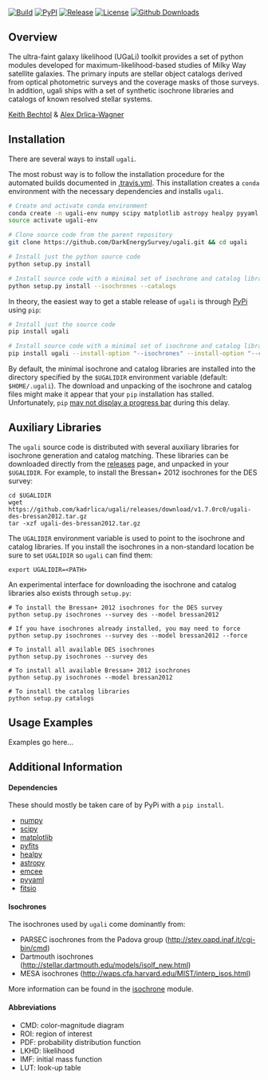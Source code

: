 [![Build](https://img.shields.io/travis/DarkEnergySurvey/ugali.svg)](https://travis-ci.org/DarkEnergySurvey/ugali)
[![PyPI](https://img.shields.io/pypi/v/ugali.svg)](https://pypi.python.org/pypi/ugali)
[![Release](https://img.shields.io/github/release/DarkEnergySurvey/ugali.svg)](../../releases)
[![License](https://img.shields.io/badge/license-MIT-blue.svg)](../../)
[![Github Downloads](https://img.shields.io/github/downloads/DarkEnergySurvey/ugali/total.svg)](../../releases)

Overview
--------

The ultra-faint galaxy likelihood (UGaLi) toolkit provides a set of python modules developed for maximum-likelihood-based studies of Milky Way satellite galaxies. The primary inputs are stellar object catalogs derived from optical photometric surveys and the coverage masks of those surveys. In addition, ugali ships with a set of synthetic isochrone libraries and catalogs of known resolved stellar systems.

[Keith Bechtol](https://github.com/bechtol) & [Alex Drlica-Wagner](https://github.com/kadrlica)

Installation
------------

There are several ways to install `ugali`.

The most robust way is to follow the installation procedure for the automated builds documented in [.travis.yml](.travis.yml). This installation creates a `conda` environment with the necessary dependencies and installs `ugali`.
```bash
# Create and activate conda environment
conda create -n ugali-env numpy scipy matplotlib astropy healpy pyyaml emcee nose pyfits fitsio -c conda-forge -c jochym -c kadrlica
source activate ugali-env

# Clone source code from the parent repository
git clone https://github.com/DarkEnergySurvey/ugali.git && cd ugali

# Install just the python source code
python setup.py install 

# Install source code with a minimal set of isochrone and catalog libraries
python setup.py install --isochrones --catalogs
```

In theory, the easiest way to get a stable release of `ugali` is through [PyPi](https://pypi.python.org/pypi) using `pip`:
```bash
# Install just the source code
pip install ugali

# Install source code with a minimal set of isochrone and catalog libraries
pip install ugali --install-option "--isochrones" --install-option "--catalogs"
```

By default, the minimal isochrone and catalog libraries are installed into the directory specified by the `$UGALIDIR` environment variable (default: `$HOME/.ugali`). The download and unpacking of the isochrone and catalog files might make it appear that your `pip` installation has stalled. Unfortunately, `pip` [may not display a progress bar](https://github.com/pypa/pip/issues/2732#issuecomment-97119093) during this delay.

Auxiliary Libraries
-------------------

The `ugali` source code is distributed with several auxiliary libraries for isochrone generation and catalog matching. These libraries can be downloaded directly from the [releases](../../releases) page, and unpacked in your `$UGALIDIR`. For example, to install the Bressan+ 2012 isochrones for the DES survey:

```
cd $UGALIDIR
wget https://github.com/kadrlica/ugali/releases/download/v1.7.0rc0/ugali-des-bressan2012.tar.gz
tar -xzf ugali-des-bressan2012.tar.gz
```

The `UGALIDIR` environment variable is used to point to the isochrone and catalog libraries. If you install the isochrones in a non-standard location be sure to set `UGALIDIR` so `ugali` can find them:

```
export UGALIDIR=<PATH>
```

An experimental interface for downloading the isochrone and catalog libraries also exists through `setup.py`:
```
# To install the Bressan+ 2012 isochrones for the DES survey
python setup.py isochrones --survey des --model bressan2012

# If you have isochrones already installed, you may need to force
python setup.py isochrones --survey des --model bressan2012 --force

# To install all available DES isochrones
python setup.py isochrones --survey des

# To install all available Bressan+ 2012 isochrones
python setup.py isochrones --model bressan2012

# To install the catalog libraries
python setup.py catalogs
```

Usage Examples
--------------
Examples go here...

Additional Information
----------------------

#### Dependencies
These should mostly be taken care of by PyPi with a `pip install`.
* [numpy](http://www.numpy.org/)
* [scipy](https://www.scipy.org/)
* [matplotlib](http://matplotlib.org/)
* [pyfits](http://www.stsci.edu/institute/software_hardware/pyfits)
* [healpy](https://github.com/healpy/healpy)
* [astropy](http://www.astropy.org/)
* [emcee](http://dan.iel.fm/emcee/current/)
* [pyyaml](http://pyyaml.org/)
* [fitsio](https://github.com/esheldon/fitsio)

#### Isochrones
The isochrones used by `ugali` come dominantly from:
* PARSEC isochrones from the Padova group (http://stev.oapd.inaf.it/cgi-bin/cmd)
* Dartmouth isochrones (http://stellar.dartmouth.edu/models/isolf_new.html)
* MESA isochrones (http://waps.cfa.harvard.edu/MIST/interp_isos.html)

More information can be found in the [isochrone](ugali/isochrone) module.

#### Abbreviations
* CMD: color-magnitude diagram
* ROI: region of interest
* PDF: probability distribution function
* LKHD: likelihood
* IMF: initial mass function
* LUT: look-up table
